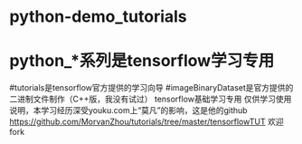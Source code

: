 # python-demo_tutorials
# python_*系列是tensorflow学习专用
#tutorials是tensorflow官方提供的学习向导
#imageBinaryDataset是官方提供的二进制文件制作（C++版，我没有试过）
tensorflow基础学习专用 仅供学习使用
说明，本学习经历深受youku.com上“莫凡”的影响，这是他的github
https://github.com/MorvanZhou/tutorials/tree/master/tensorflowTUT
欢迎fork

